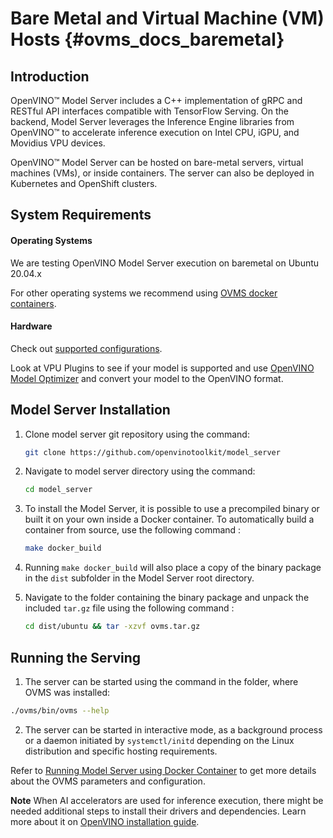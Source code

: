 # Bare Metal and Virtual Machine (VM) Hosts {#ovms_docs_baremetal}

## Introduction
OpenVINO&trade; Model Server includes a C++ implementation of gRPC and RESTful API interfaces compatible with TensorFlow Serving. 
On the backend, Model Server leverages the Inference Engine libraries from OpenVINO&trade; to accelerate inference execution on Intel CPU, iGPU, and Movidius VPU devices.

OpenVINO&trade; Model Server can be hosted on bare-metal servers, virtual machines (VMs), or inside containers. The server can also be deployed in Kubernetes and OpenShift clusters.

## System Requirements

#### Operating Systems 

We are testing OpenVINO Model Server execution on baremetal on Ubuntu 20.04.x

For other operating systems we recommend using [OVMS docker containers](./docker_container.md).


#### Hardware 

Check out [supported configurations](https://docs.openvinotoolkit.org/latest/_docs_IE_DG_supported_plugins_Supported_Devices.html).

Look at VPU Plugins to see if your model is supported and use [OpenVINO Model Optimizer](https://software.intel.com/en-us/articles/OpenVINO-ModelOptimizer) and convert your model to the OpenVINO format.



## Model Server Installation<a name="model-server-installation"></a>
1. Clone model server git repository using the command:
   ```Bash
   git clone https://github.com/openvinotoolkit/model_server
   ```

2. Navigate to model server directory using the command:
   ```Bash
   cd model_server
   ```
3. To install the Model Server, it is possible to use a precompiled binary or built it on your own inside a Docker container. To automatically build a container from source, use the following command :
   ```Bash
   make docker_build
   ```
4. Running `make docker_build` will also place a copy of the binary package in the `dist` subfolder in the Model Server root directory.

5. Navigate to the folder containing the binary package and unpack the included `tar.gz` file using the following command :
   ```Bash
   cd dist/ubuntu && tar -xzvf ovms.tar.gz
   ```

## Running the Serving
1. The server can be started using the command in the folder, where OVMS was installed: 
```Bash
./ovms/bin/ovms --help
```
2. The server can be started in interactive mode, as a background process or a daemon initiated by ```systemctl/initd``` depending on the Linux distribution and specific hosting requirements.

Refer to [Running Model Server using Docker Container](./docker_container.md) to get more details about the OVMS parameters and configuration.


**Note** When AI accelerators are used for inference execution, there might be needed additional steps to install their drivers and dependencies. 
Learn more about it on [OpenVINO installation guide](https://docs.openvinotoolkit.org/latest/openvino_docs_install_guides_installing_openvino_linux.html).



